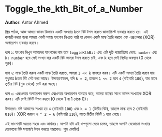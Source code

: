 # Toggle_the_kth_Bit_of_a_Number

**Author**: Antor Ahmed


প্রিয় পাঠক, আজ আমরা জানব কিভাবে একটি সংখ্যার kতম বিট টগল করতে জাভাস্ক্রিপ্ট ব্যবহার করতে হয়। এই কাজটি করার জন্য আমরা একটি সহজ ফাংশন লিখতে পারি যা কেবল একটি মাস্ক তৈরি করবে এবং এক্সওআর (XOR) অপারেশন ব্যবহার করবে।

ধাপ ১: ফাংশন লিখুন
আমাদের ফাংশনের নাম হবে `toggleKthBit` এবং এটি দুটি প্যারামিটার নেবে: `number` এবং `k`। `number` হবে সেই সংখ্যা যার একটি বিট আমরা টগল করতে চাই, এবং `k` হবে সেই বিটের অবস্থান (0 থেকে শুরু)।

ধাপ ২: মাস্ক তৈরি করুন
একটি মাস্ক তৈরি করতে, আমরা `1 << k` ব্যবহার করব। এটি একটি সংখ্যা তৈরি করবে যার শুধুমাত্র kতম বিট সেট করা আছে। উদাহরণস্বরূপ, যদি `k = 2`, তাহলে `1 << 2` হবে `4` (বাইনারি `100`), যার মানে তৃতীয় বিট (শুরু থেকে) সেট করা আছে।

ধাপ ৩: এক্সওআর অপারেশন করুন
এক্সওআর অপারেশন ব্যবহার করে, আমরা মাস্কের সাথে আসল সংখ্যাকে XOR করব। এটি সেই বিটটি টগল করবে (0 থেকে 1 বা 1 থেকে 0)।

উদাহরণ:
যদি আমাদের সংখ্যা হয় `4` (বাইনারি `100`) এবং `k = 1` (দ্বিতীয় বিট), তাহলে মাস্ক হবে `2` (বাইনারি `010`)। XOR করলে `4 ^ 2 = 6` (বাইনারি `110`), যাতে দ্বিতীয় বিটটি ১ হয়ে গেছে।

এই ফাংশনটি অত্যন্ত সহজ এবং কার্যকর। আপনি যদি এই ধাপগুলো মেনে চলেন, তাহলে আপনি যেকোনো সংখ্যার যেকোনো বিট সহজেই টগল করতে পারবেন। শুভ কোডিং!